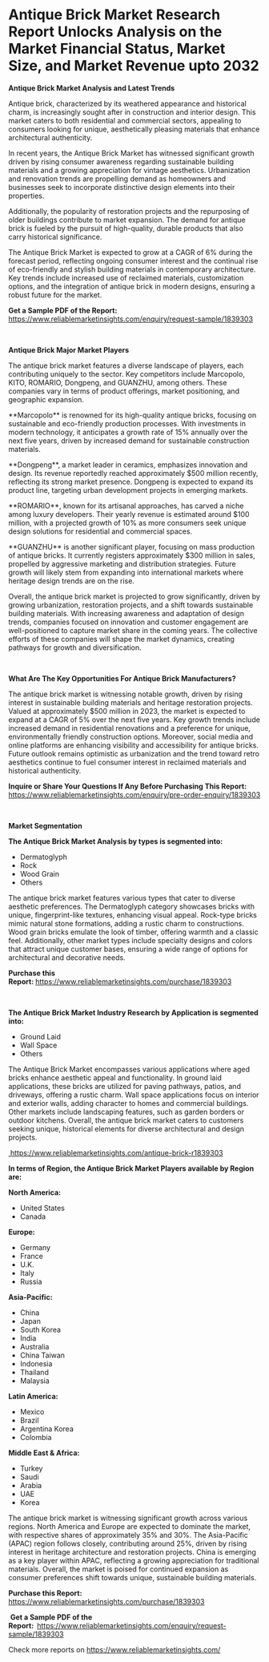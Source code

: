 <p><h1>Antique Brick Market Research Report Unlocks Analysis on the Market Financial Status, Market Size, and Market Revenue upto 2032</h1></p><p><strong>Antique Brick Market Analysis and Latest Trends</strong></p>
<p><p>Antique brick, characterized by its weathered appearance and historical charm, is increasingly sought after in construction and interior design. This market caters to both residential and commercial sectors, appealing to consumers looking for unique, aesthetically pleasing materials that enhance architectural authenticity. </p><p>In recent years, the Antique Brick Market has witnessed significant growth driven by rising consumer awareness regarding sustainable building materials and a growing appreciation for vintage aesthetics. Urbanization and renovation trends are propelling demand as homeowners and businesses seek to incorporate distinctive design elements into their properties. </p><p>Additionally, the popularity of restoration projects and the repurposing of older buildings contribute to market expansion. The demand for antique brick is fueled by the pursuit of high-quality, durable products that also carry historical significance. </p><p>The Antique Brick Market is expected to grow at a CAGR of 6% during the forecast period, reflecting ongoing consumer interest and the continual rise of eco-friendly and stylish building materials in contemporary architecture. Key trends include increased use of reclaimed materials, customization options, and the integration of antique brick in modern designs, ensuring a robust future for the market.</p></p>
<p><strong>Get a Sample PDF of the Report:&nbsp;</strong> <a href="https://www.reliablemarketinsights.com/enquiry/request-sample/1839303?utm_campaign=2593&utm_medium=2&utm_source=Github&utm_content=ia&utm_term=04042025&utm_id=antique-brick">https://www.reliablemarketinsights.com/enquiry/request-sample/1839303</a></p>
<p>&nbsp;</p>
<p><strong>Antique Brick Major Market Players</strong></p>
<p><p>The antique brick market features a diverse landscape of players, each contributing uniquely to the sector. Key competitors include Marcopolo, KITO, ROMARIO, Dongpeng, and GUANZHU, among others. These companies vary in terms of product offerings, market positioning, and geographic expansion.</p><p>**Marcopolo** is renowned for its high-quality antique bricks, focusing on sustainable and eco-friendly production processes. With investments in modern technology, it anticipates a growth rate of 15% annually over the next five years, driven by increased demand for sustainable construction materials.</p><p>**Dongpeng**, a market leader in ceramics, emphasizes innovation and design. Its revenue reportedly reached approximately $500 million recently, reflecting its strong market presence. Dongpeng is expected to expand its product line, targeting urban development projects in emerging markets.</p><p>**ROMARIO**, known for its artisanal approaches, has carved a niche among luxury developers. Their yearly revenue is estimated around $100 million, with a projected growth of 10% as more consumers seek unique design solutions for residential and commercial spaces.</p><p>**GUANZHU** is another significant player, focusing on mass production of antique bricks. It currently registers approximately $300 million in sales, propelled by aggressive marketing and distribution strategies. Future growth will likely stem from expanding into international markets where heritage design trends are on the rise.</p><p>Overall, the antique brick market is projected to grow significantly, driven by growing urbanization, restoration projects, and a shift towards sustainable building materials. With increasing awareness and adaptation of design trends, companies focused on innovation and customer engagement are well-positioned to capture market share in the coming years. The collective efforts of these companies will shape the market dynamics, creating pathways for growth and diversification.</p></p>
<p>&nbsp;</p>
<p><strong>What Are The Key Opportunities For Antique Brick Manufacturers?</strong></p>
<p><p>The antique brick market is witnessing notable growth, driven by rising interest in sustainable building materials and heritage restoration projects. Valued at approximately $500 million in 2023, the market is expected to expand at a CAGR of 5% over the next five years. Key growth trends include increased demand in residential renovations and a preference for unique, environmentally friendly construction options. Moreover, social media and online platforms are enhancing visibility and accessibility for antique bricks. Future outlook remains optimistic as urbanization and the trend toward retro aesthetics continue to fuel consumer interest in reclaimed materials and historical authenticity.</p></p>
<p><strong>Inquire or Share Your Questions If Any Before Purchasing This Report:</strong> <a href="https://www.reliablemarketinsights.com/enquiry/pre-order-enquiry/1839303?utm_campaign=2593&utm_medium=2&utm_source=Github&utm_content=ia&utm_term=04042025&utm_id=antique-brick">https://www.reliablemarketinsights.com/enquiry/pre-order-enquiry/1839303</a></p>
<p>&nbsp;</p>
<p><strong>Market Segmentation</strong></p>
<p><strong>The Antique Brick Market Analysis by types is segmented into:</strong></p>
<p><ul><li>Dermatoglyph</li><li>Rock</li><li>Wood Grain</li><li>Others</li></ul></p>
<p><p>The antique brick market features various types that cater to diverse aesthetic preferences. The Dermatoglyph category showcases bricks with unique, fingerprint-like textures, enhancing visual appeal. Rock-type bricks mimic natural stone formations, adding a rustic charm to constructions. Wood grain bricks emulate the look of timber, offering warmth and a classic feel. Additionally, other market types include specialty designs and colors that attract unique customer bases, ensuring a wide range of options for architectural and decorative needs.</p></p>
<p><strong>Purchase this Report:&nbsp;</strong><a href="https://www.reliablemarketinsights.com/purchase/1839303?utm_campaign=2593&utm_medium=2&utm_source=Github&utm_content=ia&utm_term=04042025&utm_id=antique-brick">https://www.reliablemarketinsights.com/purchase/1839303</a></p>
<p>&nbsp;</p>
<p><strong>The Antique Brick Market Industry Research by Application is segmented into:</strong></p>
<p><ul><li>Ground Laid</li><li>Wall Space</li><li>Others</li></ul></p>
<p><p>The Antique Brick Market encompasses various applications where aged bricks enhance aesthetic appeal and functionality. In ground laid applications, these bricks are utilized for paving pathways, patios, and driveways, offering a rustic charm. Wall space applications focus on interior and exterior walls, adding character to homes and commercial buildings. Other markets include landscaping features, such as garden borders or outdoor kitchens. Overall, the antique brick market caters to customers seeking unique, historical elements for diverse architectural and design projects.</p></p>
<p><a href="https://www.reliablemarketinsights.com/antique-brick-r1839303?utm_campaign=2593&utm_medium=2&utm_source=Github&utm_content=ia&utm_term=04042025&utm_id=antique-brick">&nbsp;https://www.reliablemarketinsights.com/antique-brick-r1839303</a></p>
<p><strong>In terms of Region, the Antique Brick Market Players available by Region are:</strong></p>
<p>
    <p> <strong> North America: </strong>
        <ul>
            <li>United States</li>
            <li>Canada</li>
        </ul>
        </p> 
    <p> <strong> Europe: </strong>
        <ul>
            <li>Germany</li>
            <li>France</li>
            <li>U.K.</li>
            <li>Italy</li>
            <li>Russia</li>
        </ul>
        </p> 
    <p> <strong> Asia-Pacific: </strong>
        <ul>
            <li>China</li>
            <li>Japan</li>
            <li>South Korea</li>
            <li>India</li>
            <li>Australia</li>
            <li>China Taiwan</li>
            <li>Indonesia</li>
            <li>Thailand</li>
            <li>Malaysia</li>
        </ul>
        </p> 
    <p> <strong> Latin America: </strong>
        <ul>
            <li>Mexico</li>
            <li>Brazil</li>
            <li>Argentina Korea</li>
            <li>Colombia</li>
        </ul>
        </p> 
    <p> <strong> Middle East & Africa: </strong>
        <ul>
            <li>Turkey</li>
            <li>Saudi</li>
            <li>Arabia</li>
            <li>UAE</li>
            <li>Korea</li>
        </ul>
    </p>
    </p>
<p><p>The antique brick market is witnessing significant growth across various regions. North America and Europe are expected to dominate the market, with respective shares of approximately 35% and 30%. The Asia-Pacific (APAC) region follows closely, contributing around 25%, driven by rising interest in heritage architecture and restoration projects. China is emerging as a key player within APAC, reflecting a growing appreciation for traditional materials. Overall, the market is poised for continued expansion as consumer preferences shift towards unique, sustainable building materials.</p></p>
<p><strong>Purchase this Report: </strong><a href="https://www.reliablemarketinsights.com/purchase/1839303?utm_campaign=2593&utm_medium=2&utm_source=Github&utm_content=ia&utm_term=04042025&utm_id=antique-brick">https://www.reliablemarketinsights.com/purchase/1839303</a></p>
<p>&nbsp;<strong>Get a Sample PDF of the Report:&nbsp;&nbsp;</strong><a href="https://www.reliablemarketinsights.com/enquiry/request-sample/1839303?utm_campaign=2593&utm_medium=2&utm_source=Github&utm_content=ia&utm_term=04042025&utm_id=antique-brick">https://www.reliablemarketinsights.com/enquiry/request-sample/1839303</a></p>
<p><strong></strong></p>
<p>Check more reports on <a href="https://www.reliablemarketinsights.com/?utm_campaign=2593&utm_medium=2&utm_source=Github&utm_content=ia&utm_term=04042025&utm_id=antique-brick">https://www.reliablemarketinsights.com/</a></p>